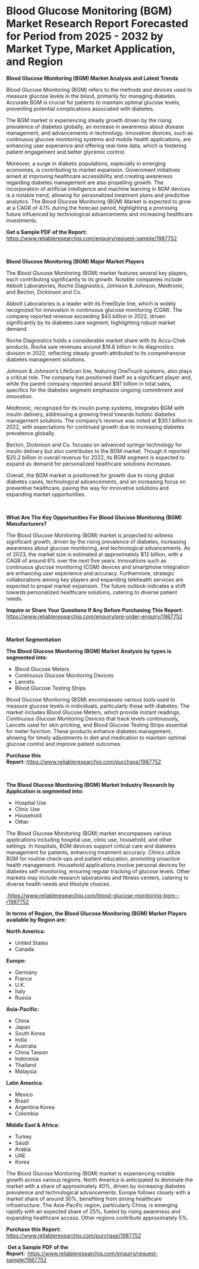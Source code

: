 <p><h1>Blood Glucose Monitoring (BGM) Market Research Report Forecasted for Period from 2025 -  2032 by Market Type, Market Application, and Region</h1></p><p><strong>Blood Glucose Monitoring (BGM) Market Analysis and Latest Trends</strong></p>
<p><p>Blood Glucose Monitoring (BGM) refers to the methods and devices used to measure glucose levels in the blood, primarily for managing diabetes. Accurate BGM is crucial for patients to maintain optimal glucose levels, preventing potential complications associated with diabetes.</p><p>The BGM market is experiencing steady growth driven by the rising prevalence of diabetes globally, an increase in awareness about disease management, and advancements in technology. Innovative devices, such as continuous glucose monitoring systems and mobile health applications, are enhancing user experience and offering real-time data, which is fostering patient engagement and better glycemic control.</p><p>Moreover, a surge in diabetic populations, especially in emerging economies, is contributing to market expansion. Government initiatives aimed at improving healthcare accessibility and creating awareness regarding diabetes management are also propelling growth. The incorporation of artificial intelligence and machine learning in BGM devices is a notable trend, allowing for personalized treatment plans and predictive analytics. The Blood Glucose Monitoring (BGM) Market is expected to grow at a CAGR of 4.1% during the forecast period, highlighting a promising future influenced by technological advancements and increasing healthcare investments.</p></p>
<p><strong>Get a Sample PDF of the Report:&nbsp;</strong> <a href="https://www.reliableresearchiq.com/enquiry/request-sample/1987752?utm_campaign=3683&utm_medium=2&utm_source=Github&utm_content=ia&utm_term=16042025&utm_id=blood-glucose-monitoring-bgm">https://www.reliableresearchiq.com/enquiry/request-sample/1987752</a></p>
<p>&nbsp;</p>
<p><strong>Blood Glucose Monitoring (BGM) Major Market Players</strong></p>
<p><p>The Blood Glucose Monitoring (BGM) market features several key players, each contributing significantly to its growth. Notable companies include Abbott Laboratories, Roche Diagnostics, Johnson & Johnson, Medtronic, and Becton, Dickinson and Co. </p><p>Abbott Laboratories is a leader with its FreeStyle line, which is widely recognized for innovation in continuous glucose monitoring (CGM). The company reported revenue exceeding $43 billion in 2022, driven significantly by its diabetes care segment, highlighting robust market demand. </p><p>Roche Diagnostics holds a considerable market share with its Accu-Chek products. Roche saw revenues around $16.8 billion in its diagnostics division in 2022, reflecting steady growth attributed to its comprehensive diabetes management solutions.</p><p>Johnson & Johnson’s LifeScan line, featuring OneTouch systems, also plays a critical role. The company has positioned itself as a significant player and, while the parent company reported around $97 billion in total sales, specifics for the diabetes segment emphasize ongoing commitment and innovation.</p><p>Medtronic, recognized for its insulin pump systems, integrates BGM with insulin delivery, addressing a growing trend towards holistic diabetes management solutions. The company’s revenue was noted at $30.1 billion in 2022, with expectations for continued growth due to increasing diabetes prevalence globally.</p><p>Becton, Dickinson and Co. focuses on advanced syringe technology for insulin delivery but also contributes to the BGM market. Though it reported $20.2 billion in overall revenue for 2022, its BGM segment is expected to expand as demand for personalized healthcare solutions increases.</p><p>Overall, the BGM market is positioned for growth due to rising global diabetes cases, technological advancements, and an increasing focus on preventive healthcare, paving the way for innovative solutions and expanding market opportunities.</p></p>
<p>&nbsp;</p>
<p><strong>What Are The Key Opportunities For Blood Glucose Monitoring (BGM) Manufacturers?</strong></p>
<p><p>The Blood Glucose Monitoring (BGM) market is projected to witness significant growth, driven by the rising prevalence of diabetes, increasing awareness about glucose monitoring, and technological advancements. As of 2023, the market size is estimated at approximately $12 billion, with a CAGR of around 6% over the next five years. Innovations such as continuous glucose monitoring (CGM) devices and smartphone integration are enhancing user experience and accuracy. Furthermore, strategic collaborations among key players and expanding telehealth services are expected to propel market expansion. The future outlook indicates a shift towards personalized healthcare solutions, catering to diverse patient needs.</p></p>
<p><strong>Inquire or Share Your Questions If Any Before Purchasing This Report:</strong> <a href="https://www.reliableresearchiq.com/enquiry/pre-order-enquiry/1987752?utm_campaign=3683&utm_medium=2&utm_source=Github&utm_content=ia&utm_term=16042025&utm_id=blood-glucose-monitoring-bgm">https://www.reliableresearchiq.com/enquiry/pre-order-enquiry/1987752</a></p>
<p>&nbsp;</p>
<p><strong>Market Segmentation</strong></p>
<p><strong>The Blood Glucose Monitoring (BGM) Market Analysis by types is segmented into:</strong></p>
<p><ul><li>Blood Glucose Meters</li><li>Continuous Glucose Monitoring Devices</li><li>Lancets</li><li>Blood Glucose Testing Strips</li></ul></p>
<p><p>Blood Glucose Monitoring (BGM) encompasses various tools used to measure glucose levels in individuals, particularly those with diabetes. The market includes Blood Glucose Meters, which provide instant readings, Continuous Glucose Monitoring Devices that track levels continuously, Lancets used for skin pricking, and Blood Glucose Testing Strips essential for meter function. These products enhance diabetes management, allowing for timely adjustments in diet and medication to maintain optimal glucose control and improve patient outcomes.</p></p>
<p><strong>Purchase this Report:&nbsp;</strong><a href="https://www.reliableresearchiq.com/purchase/1987752?utm_campaign=3683&utm_medium=2&utm_source=Github&utm_content=ia&utm_term=16042025&utm_id=blood-glucose-monitoring-bgm">https://www.reliableresearchiq.com/purchase/1987752</a></p>
<p>&nbsp;</p>
<p><strong>The Blood Glucose Monitoring (BGM) Market Industry Research by Application is segmented into:</strong></p>
<p><ul><li>Hospital Use</li><li>Clinic Use</li><li>Household</li><li>Other</li></ul></p>
<p><p>The Blood Glucose Monitoring (BGM) market encompasses various applications including hospital use, clinic use, household, and other settings. In hospitals, BGM devices support critical care and diabetes management for patients, enhancing treatment accuracy. Clinics utilize BGM for routine check-ups and patient education, promoting proactive health management. Household applications involve personal devices for diabetes self-monitoring, ensuring regular tracking of glucose levels. Other markets may include research laboratories and fitness centers, catering to diverse health needs and lifestyle choices.</p></p>
<p><a href="https://www.reliableresearchiq.com/blood-glucose-monitoring-bgm--r1987752?utm_campaign=3683&utm_medium=2&utm_source=Github&utm_content=ia&utm_term=16042025&utm_id=blood-glucose-monitoring-bgm">&nbsp;https://www.reliableresearchiq.com/blood-glucose-monitoring-bgm--r1987752</a></p>
<p><strong>In terms of Region, the Blood Glucose Monitoring (BGM) Market Players available by Region are:</strong></p>
<p>
    <p> <strong> North America: </strong>
        <ul>
            <li>United States</li>
            <li>Canada</li>
        </ul>
        </p> 
    <p> <strong> Europe: </strong>
        <ul>
            <li>Germany</li>
            <li>France</li>
            <li>U.K.</li>
            <li>Italy</li>
            <li>Russia</li>
        </ul>
        </p> 
    <p> <strong> Asia-Pacific: </strong>
        <ul>
            <li>China</li>
            <li>Japan</li>
            <li>South Korea</li>
            <li>India</li>
            <li>Australia</li>
            <li>China Taiwan</li>
            <li>Indonesia</li>
            <li>Thailand</li>
            <li>Malaysia</li>
        </ul>
        </p> 
    <p> <strong> Latin America: </strong>
        <ul>
            <li>Mexico</li>
            <li>Brazil</li>
            <li>Argentina Korea</li>
            <li>Colombia</li>
        </ul>
        </p> 
    <p> <strong> Middle East & Africa: </strong>
        <ul>
            <li>Turkey</li>
            <li>Saudi</li>
            <li>Arabia</li>
            <li>UAE</li>
            <li>Korea</li>
        </ul>
    </p>
    </p>
<p><p>The Blood Glucose Monitoring (BGM) market is experiencing notable growth across various regions. North America is anticipated to dominate the market with a share of approximately 40%, driven by increasing diabetes prevalence and technological advancements. Europe follows closely with a market share of around 30%, benefiting from strong healthcare infrastructure. The Asia-Pacific region, particularly China, is emerging rapidly with an expected share of 25%, fueled by rising awareness and expanding healthcare access. Other regions contribute approximately 5%.</p></p>
<p><strong>Purchase this Report: </strong><a href="https://www.reliableresearchiq.com/purchase/1987752?utm_campaign=3683&utm_medium=2&utm_source=Github&utm_content=ia&utm_term=16042025&utm_id=blood-glucose-monitoring-bgm">https://www.reliableresearchiq.com/purchase/1987752</a></p>
<p>&nbsp;<strong>Get a Sample PDF of the Report:&nbsp;&nbsp;</strong><a href="https://www.reliableresearchiq.com/enquiry/request-sample/1987752?utm_campaign=3683&utm_medium=2&utm_source=Github&utm_content=ia&utm_term=16042025&utm_id=blood-glucose-monitoring-bgm">https://www.reliableresearchiq.com/enquiry/request-sample/1987752</a></p>
<p><strong></strong></p>
<p><p></p><p></p><p></p></p>